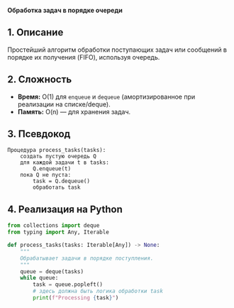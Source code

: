 **Обработка задач в порядке очереди**

## 1. Описание
Простейший алгоритм обработки поступающих задач или сообщений в порядке их получения (FIFO), используя очередь.

## 2. Сложность
- **Время:** O(1) для `enqueue` и `dequeue` (амортизированное при реализации на списке/deque).
- **Память:** O(n) — для хранения задач.

## 3. Псевдокод
```text
Процедура process_tasks(tasks):
    создать пустую очередь Q
    для каждой задачи t в tasks:
        Q.enqueue(t)
    пока Q не пуста:
        task = Q.dequeue()
        обработать task
```

## 4. Реализация на Python
```python
from collections import deque
from typing import Any, Iterable

def process_tasks(tasks: Iterable[Any]) -> None:
    """
    Обрабатывает задачи в порядке поступления.
    """
    queue = deque(tasks)
    while queue:
        task = queue.popleft()
        # здесь должна быть логика обработки task
        print(f"Processing {task}")
```

